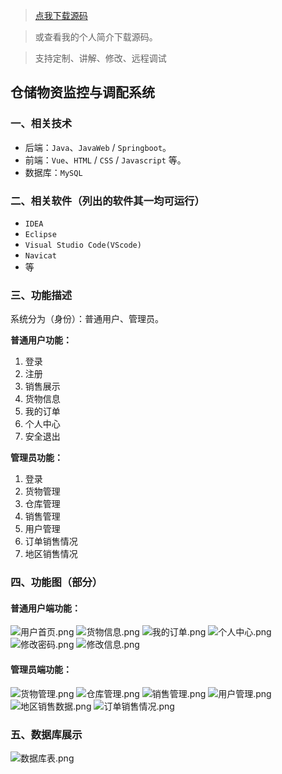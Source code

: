 > [点我下载源码](https://www.notmaker.com/detail/a1bd95881a4e47aa82bc3d24c6d3b94d/ghp20250322) 


> 或查看我的个人简介下载源码。

> 支持定制、讲解、修改、远程调试


## 仓储物资监控与调配系统

### 一、相关技术
- 后端：`Java`、`JavaWeb` / `Springboot`。
- 前端：`Vue`、`HTML` / `CSS` / `Javascript` 等。
- 数据库：`MySQL`

### 二、相关软件（列出的软件其一均可运行）
- `IDEA`
- `Eclipse`
- `Visual Studio Code(VScode)`
- `Navicat`
- 等

### 三、功能描述
系统分为（身份）：普通用户、管理员。

**普通用户功能：**
1. 登录
2. 注册
3. 销售展示
4. 货物信息
5. 我的订单
6. 个人中心
7. 安全退出


**管理员功能：**
1. 登录
2. 货物管理
3. 仓库管理
4. 销售管理
5. 用户管理
6. 订单销售情况
7. 地区销售情况

### 四、功能图（部分）

#### 普通用户端功能：
![用户首页.png](https://store.ptcc9.top/notmaker/user_upload/ae6ec43fc66749518e7171ae10209a44/2024-03-24%2011:56:37_%E7%94%A8%E6%88%B7%E9%A6%96%E9%A1%B5.png)
![货物信息.png](https://store.ptcc9.top/notmaker/user_upload/ae6ec43fc66749518e7171ae10209a44/2024-03-24%2002:31:39_%E8%B4%A7%E7%89%A9%E4%BF%A1%E6%81%AF.png)
![我的订单.png](https://store.ptcc9.top/notmaker/user_upload/ae6ec43fc66749518e7171ae10209a44/2024-03-24%2002:32:03_%E6%88%91%E7%9A%84%E8%AE%A2%E5%8D%95.png)
![个人中心.png](https://store.ptcc9.top/notmaker/user_upload/ae6ec43fc66749518e7171ae10209a44/2024-03-24%2002:32:21_%E4%B8%AA%E4%BA%BA%E4%B8%AD%E5%BF%83.png)
![修改密码.png](https://store.ptcc9.top/notmaker/user_upload/ae6ec43fc66749518e7171ae10209a44/2024-03-24%2002:35:19_%E4%BF%AE%E6%94%B9%E5%AF%86%E7%A0%81.png)
![修改信息.png](https://store.ptcc9.top/notmaker/user_upload/ae6ec43fc66749518e7171ae10209a44/2024-03-24%2002:36:02_%E4%BF%AE%E6%94%B9%E4%BF%A1%E6%81%AF.png)

#### 管理员端功能：
![货物管理.png](https://store.ptcc9.top/notmaker/user_upload/ae6ec43fc66749518e7171ae10209a44/2024-03-24%2002:37:59_%E8%B4%A7%E7%89%A9%E7%AE%A1%E7%90%86.png)
![仓库管理.png](https://store.ptcc9.top/notmaker/user_upload/ae6ec43fc66749518e7171ae10209a44/2024-03-24%2002:38:25_%E4%BB%93%E5%BA%93%E7%AE%A1%E7%90%86.png)
![销售管理.png](https://store.ptcc9.top/notmaker/user_upload/ae6ec43fc66749518e7171ae10209a44/2024-03-24%2002:38:39_%E9%94%80%E5%94%AE%E7%AE%A1%E7%90%86.png)
![用户管理.png](https://store.ptcc9.top/notmaker/user_upload/ae6ec43fc66749518e7171ae10209a44/2024-03-24%2002:39:01_%E7%94%A8%E6%88%B7%E7%AE%A1%E7%90%86.png)
![地区销售数据.png](https://store.ptcc9.top/notmaker/user_upload/ae6ec43fc66749518e7171ae10209a44/2024-03-24%2002:39:32_%E5%9C%B0%E5%8C%BA%E9%94%80%E5%94%AE%E6%95%B0%E6%8D%AE.png)
![订单销售情况.png](https://store.ptcc9.top/notmaker/user_upload/ae6ec43fc66749518e7171ae10209a44/2024-03-24%2002:40:20_%E8%AE%A2%E5%8D%95%E9%94%80%E5%94%AE%E6%83%85%E5%86%B5.png)
### 五、数据库展示
![数据库表.png](https://store.ptcc9.top/notmaker/user_upload/ae6ec43fc66749518e7171ae10209a44/2024-03-24%2002:41:40_%E6%95%B0%E6%8D%AE%E5%BA%93%E8%A1%A8.png)
